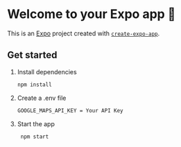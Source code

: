 # Welcome to your Expo app 👋

This is an [Expo](https://expo.dev) project created with [`create-expo-app`](https://www.npmjs.com/package/create-expo-app).

## Get started

1. Install dependencies

   ```bash
   npm install
   ```

2. Create a .env file

   ```bash
   GOOGLE_MAPS_API_KEY = Your API Key
   ```

3. Start the app

   ```bash
    npm start
   ```
